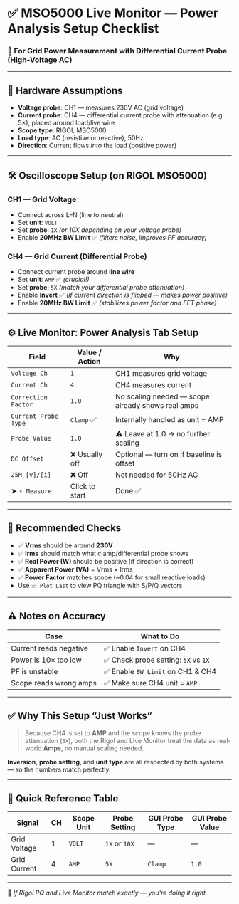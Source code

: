 # ✅ MSO5000 Live Monitor — Power Analysis Setup Checklist  
### 🔌 For Grid Power Measurement with Differential Current Probe (High-Voltage AC)

---

## 🧰 Hardware Assumptions

- **Voltage probe**: CH1 — measures 230V AC (grid voltage)
- **Current probe**: CH4 — differential current probe with attenuation (e.g. 5×), placed around load/live wire
- **Scope type**: RIGOL MSO5000
- **Load type**: AC (resistive or reactive), 50Hz
- **Direction**: Current flows *into* the load (positive power)

---

## 🛠 Oscilloscope Setup (on RIGOL MSO5000)

### CH1 — Grid Voltage
- Connect across L–N (line to neutral)
- Set **unit**: `VOLT`
- Set **probe**: `1X` *(or 10X depending on your voltage probe)*
- Enable **20MHz BW Limit** ✅ *(filters noise, improves PF accuracy)*

### CH4 — Grid Current (Differential Probe)
- Connect current probe around **line wire**
- Set **unit**: `AMP` ✅ *(crucial!)*
- Set **probe**: `5X` *(match your differential probe attenuation)*
- Enable **Invert** ✅ *(if current direction is flipped — makes power positive)*  
- Enable **20MHz BW Limit** ✅ *(stabilizes power factor and FFT phase)*

---

## ⚙️ Live Monitor: Power Analysis Tab Setup

| Field                | Value / Action                         | Why                                      |
|----------------------|----------------------------------------|-------------------------------------------|
| `Voltage Ch`         | `1`                                    | CH1 measures grid voltage                 |
| `Current Ch`         | `4`                                    | CH4 measures current                      |
| `Correction Factor`  | `1.0`                                  | No scaling needed — scope already shows real amps |
| `Current Probe Type` | `Clamp` ✅                              | Internally handled as unit = AMP         |
| `Probe Value`        | `1.0`                                  | ⚠️ Leave at 1.0 → no further scaling      |
| `DC Offset`          | ❌ Usually off                         | Optional — turn on if baseline is offset |
| `25M [v]/[i]`        | ❌ Off                                 | Not needed for 50Hz AC                  |
| ➤ `⚡ Measure`        | Click to start                         | Done ✅                                   |

---

## 🧾 Recommended Checks

- ✅ **Vrms** should be around **230V**
- ✅ **Irms** should match what clamp/differential probe shows
- ✅ **Real Power (W)** should be positive (if direction is correct)
- ✅ **Apparent Power (VA)** = Vrms × Irms
- ✅ **Power Factor** matches scope (~0.04 for small reactive loads)
- Use `📈 Plot Last` to view PQ triangle with S/P/Q vectors

---

## ⚠️ Notes on Accuracy

| Case                       | What to Do                          |
|----------------------------|--------------------------------------|
| Current reads negative     | ✅ Enable `Invert` on CH4            |
| Power is 10× too low       | ✅ Check probe setting: `5X` vs `1X` |
| PF is unstable             | ✅ Enable `BW Limit` on CH1 & CH4    |
| Scope reads wrong amps     | ✅ Make sure CH4 unit = `AMP`        |

---

## ✅ Why This Setup “Just Works”

> Because CH4 is set to **AMP** and the scope knows the probe attenuation (`5X`), both the Rigol and Live Monitor treat the data as real-world **Amps**, no manual scaling needed.

**Inversion**, **probe setting**, and **unit type** are all respected by both systems — so the numbers match perfectly.

---

## 🏁 Quick Reference Table

| Signal         | CH | Scope Unit | Probe Setting | GUI Probe Type | GUI Probe Value |
|----------------|----|------------|----------------|----------------|-----------------|
| Grid Voltage   | 1  | `VOLT`     | `1X` or `10X`  | —              | —               |
| Grid Current   | 4  | `AMP`      | `5X`           | `Clamp`        | `1.0`           |

---

🧠 *If Rigol PQ and Live Monitor match exactly — you're doing it right.*
